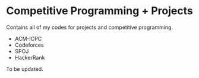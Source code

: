 # Competitive Programming + Projects
Contains all of my codes for projects and competitive programming.
- ACM-ICPC
- Codeforces
- SPOJ
- HackerRank

To be updated.
